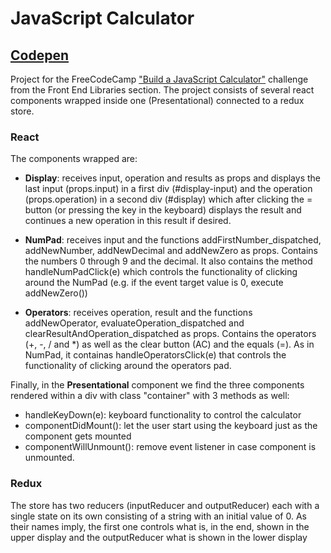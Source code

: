 # JavaScript Calculator

 ## [Codepen](https://codepen.io/lezojeda/pen/JjPXPpP)

Project for the FreeCodeCamp ["Build a JavaScript Calculator"](https://learn.freecodecamp.org/front-end-libraries/front-end-libraries-projects/build-a-javascript-calculator) challenge from the Front End Libraries section.
The project consists of several react components wrapped inside one (Presentational) connected to a redux store.


### React

The components wrapped are:

* **Display**: receives input, operation and results as props and displays the last input (props.input) in a first div (#display-input) and the operation (props.operation) in a second div (#display) which after clicking the = button (or pressing the key in the keyboard) displays the result and continues a new operation in this result if desired.

* **NumPad**: receives input and the functions addFirstNumber_dispatched, addNewNumber, addNewDecimal and addNewZero as props. Contains the numbers 0 through 9 and the decimal. It also contains the method handleNumPadClick(e) which controls the functionality of clicking around the NumPad (e.g. if the event target value is 0, execute addNewZero())

* **Operators**: receives operation, result and the functions addNewOperator, evaluateOperation_dispatched and clearResultAndOperation_dispatched as props. Contains the operators (+, -, / and \*) as well as the clear button (AC) and the equals (=). As in NumPad, it containas handleOperatorsClick(e) that controls the functionality of clicking around the operators pad.

Finally, in the **Presentational** component we find the three components rendered within a div with class "container" with 3 methods as well:

* handleKeyDown(e): keyboard functionality to control the calculator
* componentDidMount(): let the user start using the keyboard just as the component gets mounted
* componentWillUnmount(): remove event listener in case component is unmounted. 

### Redux

The store has two reducers (inputReducer and outputReducer) each with a single state on its own consisting of a string with an initial value of 0. As their names imply, the first one controls what is, in the end, shown in the upper display and the outputReducer what is shown in the lower display

